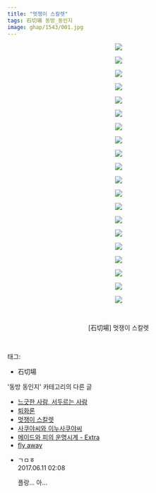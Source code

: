 ```yaml
---
title: "멋쟁이 스칼렛"
tags: 石切場 동방_동인지
image: ghap/1543/001.jpg
---
```

<div class="article">
<p style="text-align: center; clear: none; float: none;"><img src="{{ site.nasurl }}/ghap/1543/001.jpg"/></p>
<p style="text-align: center; clear: none; float: none;"><img src="{{ site.nasurl }}/ghap/1543/002.jpg"/></p>
<p style="text-align: center; clear: none; float: none;"><img src="{{ site.nasurl }}/ghap/1543/003.jpg"/></p>
<p style="text-align: center; clear: none; float: none;"><img src="{{ site.nasurl }}/ghap/1543/004.jpg"/></p>
<p style="text-align: center; clear: none; float: none;"><img src="{{ site.nasurl }}/ghap/1543/005.jpg"/></p>
<p style="text-align: center; clear: none; float: none;"><img src="{{ site.nasurl }}/ghap/1543/006.jpg"/></p>
<p style="text-align: center; clear: none; float: none;"><img src="{{ site.nasurl }}/ghap/1543/007.jpg"/></p>
<p style="text-align: center; clear: none; float: none;"><img src="{{ site.nasurl }}/ghap/1543/008.jpg"/></p>
<p style="text-align: center; clear: none; float: none;"><img src="{{ site.nasurl }}/ghap/1543/009.jpg"/></p>
<p style="text-align: center; clear: none; float: none;"><img src="{{ site.nasurl }}/ghap/1543/010.jpg"/></p>
<p style="text-align: center; clear: none; float: none;"><img src="{{ site.nasurl }}/ghap/1543/011.jpg"/></p>
<p style="text-align: center; clear: none; float: none;"><img src="{{ site.nasurl }}/ghap/1543/012.jpg"/></p>
<p style="text-align: center; clear: none; float: none;"><img src="{{ site.nasurl }}/ghap/1543/013.jpg"/></p>
<p style="text-align: center; clear: none; float: none;"><img src="{{ site.nasurl }}/ghap/1543/014.jpg"/></p>
<p style="text-align: center; clear: none; float: none;"><img src="{{ site.nasurl }}/ghap/1543/015.jpg"/></p>
<p style="text-align: center; clear: none; float: none;"><img src="{{ site.nasurl }}/ghap/1543/016.jpg"/></p>
<p style="text-align: center; clear: none; float: none;"><img src="{{ site.nasurl }}/ghap/1543/017.jpg"/></p>
<p style="text-align: center; clear: none; float: none;"><img src="{{ site.nasurl }}/ghap/1543/018.jpg"/></p>
<p style="text-align: center; clear: none; float: none;"><img src="{{ site.nasurl }}/ghap/1543/019.jpg"/></p>
<p style="text-align: center; clear: none; float: none;"><img src="{{ site.nasurl }}/ghap/1543/020.jpg"/></p>
<p style="text-align: center; clear: none; float: none;"><br/></p>
<p style="text-align: center; clear: none; float: none;">[石切場] 멋쟁이 스칼렛</p>
<p><br/></p>
</div><div class="tagTrail">
<p>태그: </p>
<ul>
<li>石切場</li>
</ul>
</div><div class="another">
<p>'동방 동인지' 카테고리의 다른 글</p>
<ul>
<li><a href="/2016-08-13-ghap_1545">느긋한 사람, 서두르는 사람</a></li>
<li><a href="/2016-08-13-ghap_1544">퇴화론</a></li>
<li><a href="/2016-08-13-ghap_1543">멋쟁이 스칼렛</a></li>
<li><a href="/2016-08-13-ghap_1542">사쿠야씨와 이누사쿠야씨</a></li>
<li><a href="/2016-08-12-ghap_1541">메이드와 피의 운명시계 - Extra</a></li>
<li><a href="/2016-08-12-ghap_1539">fly away</a></li>
</ul>
</div><div class="cb_module cb_fluid">
<div class="cb_wrt cb_profile">
<div class="comment">
<ul>
<li class="cb_thumb_off" id="comment15010347">
<div class="cb_comment_area">
<div class="cb_info_area">
<div class="cb_section">
<span class="cb_nick_name">ㄱㅁㅎ</span>
</div>
<div class="cb_section">
<span class="cb_date">2017.06.11 02:08 </span>
</div>
</div>
<div class="cb_dsc_comment">
<p class="cb_dsc">
											플랑... 아...
										</p>
</div>
</div></li>
</ul>
</div>
</div><!-- commentList close -->
</div>
<br/>
<p id="refer"></p>
<br/>
